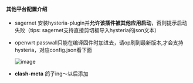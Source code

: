 #### 其他平台配置介绍

 * sagernet 安装hysteria-plugin并**允许该插件被其他应用启动**，否则提示启动失败（tips: sagernet支持直接剪切板导入hysteria的json文本）
 * openwrt passwall只能在编译固件时加进去，请op刷到最新版本,才会支持hysteria，对应config.json看下面

    ![image](https://raw.githubusercontent.com/emptysuns/Hi_Hysteria/main/imgs/passwall.png)
 * **clash-meta** 鸽子ing～以后添加

